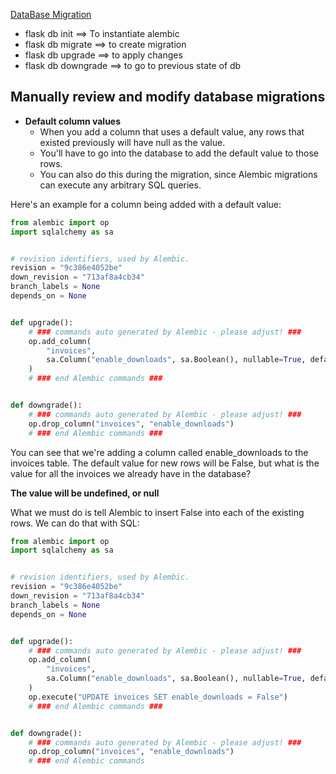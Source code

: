 [DataBase Migration](https://rest-apis-flask.teclado.com/docs/flask_migrate/why_use_database_migrations/)

- flask db init ==> To instantiate alembic
- flask db migrate ==> to create migration
- flask db upgrade ==> to apply changes
- flask db downgrade ==> to go to previous state of db


## Manually review and modify database migrations ##
- **Default column values**
    - When you add a column that uses a default value, any rows that existed   previously will have null as the value.
    - You'll have to go into the database to add the default value to those rows.
    - You can also do this during the migration, since Alembic migrations can execute any arbitrary SQL queries.

Here's an example for a column being added with a default value:
```python
from alembic import op
import sqlalchemy as sa


# revision identifiers, used by Alembic.
revision = "9c386e4052be"
down_revision = "713af8a4cb34"
branch_labels = None
depends_on = None


def upgrade():
    # ### commands auto generated by Alembic - please adjust! ###
    op.add_column(
        "invoices",
        sa.Column("enable_downloads", sa.Boolean(), nullable=True, default=False),
    )
    # ### end Alembic commands ###


def downgrade():
    # ### commands auto generated by Alembic - please adjust! ###
    op.drop_column("invoices", "enable_downloads")
    # ### end Alembic commands ###
```

You can see that we're adding a column called enable_downloads to the invoices table. The default value for new rows will be False, but what is the value for all the invoices we already have in the database?

**The value will be undefined, or null**

What we must do is tell Alembic to insert False into each of the existing rows. We can do that with SQL:

```python
from alembic import op
import sqlalchemy as sa


# revision identifiers, used by Alembic.
revision = "9c386e4052be"
down_revision = "713af8a4cb34"
branch_labels = None
depends_on = None


def upgrade():
    # ### commands auto generated by Alembic - please adjust! ###
    op.add_column(
        "invoices",
        sa.Column("enable_downloads", sa.Boolean(), nullable=True, default=False),
    )
    op.execute("UPDATE invoices SET enable_downloads = False")
    # ### end Alembic commands ###


def downgrade():
    # ### commands auto generated by Alembic - please adjust! ###
    op.drop_column("invoices", "enable_downloads")
    # ### end Alembic commands
```